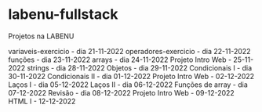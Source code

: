 # labenu-fullstack
Projetos na LABENU

variaveis-exercicio - dia 21-11-2022
operadores-exercicio - dia 22-11-2022
funções - dia 23-11-2022
arrays - dia 24-11-2022
Projeto Intro Web - 25-11-2022
strings - dia 28-11-2022
Objetos - dia 29-11-2022
Condicionais I - dia 30-11-2022
Condicionais II - dia 01-12-2022
Projeto Intro Web - 02-12-2022
Laços I - dia 05-12-2022
Laços II - dia 06-12-2022
Funções de array - dia 07-12-2022
Revisão - dia 08-12-2022
Projeto Intro Web - 09-12-2022
HTML I - 12-12-2022
